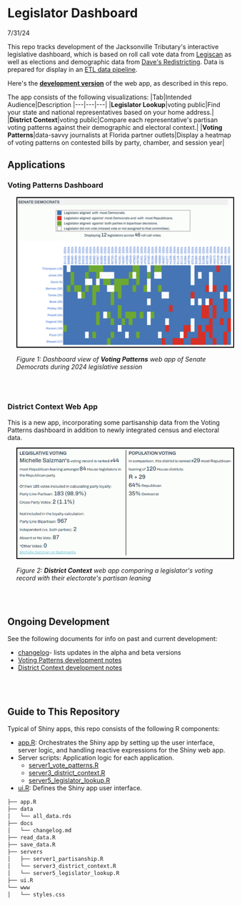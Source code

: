# Legislator Dashboard
7/31/24

This repo tracks development of the Jacksonville Tributary's interactive legislative dashboard, which is based on roll call vote data from [Legiscan](https://legiscan.com/FL/datasets) as well as elections and demographic data from [Dave's Redistricting](https://davesredistricting.org/maps#state::FL). Data is prepared for display in an [ETL data pipeline](https://github.com/reliablerascal/fl-legislation-etl).

Here's the **[development version](https://mockingbird.shinyapps.io/fl-leg-app-postgres/)** of the web app, as described in this repo.

The app consists of the following visualizations:
|Tab|Intended Audience|Description
|---|---|---|
|**Legislator Lookup**|voting public|Find your state and national representatives based on your home address.|
|**District Context**|voting public|Compare each representative's partisan voting patterns against their demographic and electoral context.|
|**Voting Patterns**|data-savvy journalists at Florida partner outlets|Display a heatmap of voting patterns on contested bills by party, chamber, and session year|



## Applications

<div align = "left">

### Voting Patterns Dashboard

<div style = "padding-left: 20px;">
<img src="viz/screenshot_voting_patterns.png" width = 800 style="border: 2px solid black;">

*Figure 1: Dashboard view of **Voting Patterns** web app of Senate Democrats during 2024 legislative session*
</div>

<br><br>

### District Context Web App
This is a new app, incorporating some partisanship data from the Voting Patterns dashboard in addition to newly integrated census and electoral data.
<div style = "padding-left: 20px;">
<img src="viz/screenshot_district_context.png" width = 800 style="border: 2px solid black;">

*Figure 2: **District Context** web app comparing a legislator's voting record with their electorate's partisan leaning*
</div>

<br><br>

## Ongoing Development
See the following documents for info on past and current development:
* [changelog](docs/changelog.md)- lists updates in the alpha and beta versions
* [Voting Patterns development notes](https://docs.google.com/document/d/1OGiJH7B_0j3B38gEtgt_FDhkxzL84ZtGistdup2yYHI/edit?usp=drive_link)
* [District Context development notes](https://docs.google.com/document/d/1e3KDrnpXjKL4OJqFR49hqti77TntPRL7k4AkqSfsefU/edit?usp=drive_link)

<br><br>

## Guide to This Repository
Typical of Shiny apps, this repo consists of the following R components:
- [app.R](app.R): Orchestrates the Shiny app by setting up the user interface, server logic, and handling reactive expressions for the Shiny web app.
- Server scripts: Application logic for each application.
    - [server1_vote_patterns.R](servers/server1_vote_patterns.R)
    - [server3_district_context.R](servers/server3_district_context.R)
    - [server5_legislator_lookup.R](servers/server5_legislator_lookup.R)
- [ui.R](ui.R): Defines the Shiny app user interface.


```
├── app.R
├── data
│   └── all_data.rds
├── docs
│   └── changelog.md
├── read_data.R
├── save_data.R
├── servers
│   ├── server1_partisanship.R
│   └── server3_district_context.R
│   └── server5_legislator_lookup.R
├── ui.R
└── www
│   └── styles.css
```
